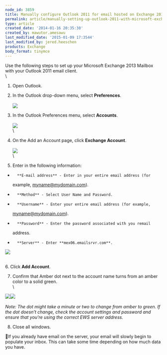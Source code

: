 ```yaml
---
node_id: 3859
title: Manually configure Outlook 2011 for email hosted on Exchange 2013
permalink: article/manually-setting-up-outlook-2011-with-microsoft-exchange-2013
type: article
created_date: '2014-01-16 20:35:30'
created_by: mawutor.amesawu
last_modified_date: '2015-01-09 17:3544'
last_modified_by: jered.heeschen
products: Exchange
body_format: tinymce
---
```


Use the following steps to set up your Microsoft Exchange 2013 Mailbox
with your Outlook 2011 email client.\
 \
 1. Open Outlook.

2. In the Outlook drop-down menu, select **Preferences**.\
 \
 ![](/knowledge_center/sites/default/files/field/image/1_53.png)

3. In the Outlook Preferences menu, select **Accounts**.\
 \
 ![](/knowledge_center/sites/default/files/field/image/2_50.png)\
 \
 4. On the Add an Account page, click **Exchange Account**.\
 \
 ![](/knowledge_center/sites/default/files/field/image/01_0.png)\
 \
 5. Enter in the following information:

-       **E-mail address** - Enter in your entire email address (for
    example, myname@mydomain.com).
-       **Method** - Select User Name and Password.
-       **Username** - Enter your entire email address (for example,
    myname@mydomain.com).
-       **Password** - Enter the password associated with you remail
    address.
-       **Server** - Enter **mex06.emailsrvr.com**.

![](/knowledge_center/sites/default/files/field/image/3_47.png)

\
 6. Click **Add Account**.

7. Confirm that Amber dot next to the account name turns from an amber
color to a solid green.\
 \

![](/knowledge_center/sites/default/files/field/image/amber.png)![](/knowledge_center/sites/default/files/field/image/green.png)\
 \
 *Note: The dot might take a minute or two to change from amber to
green. If the dot doesn't change, check the account settings and
password and ensure that you're using the correct EWS server address.*

8. Close all windows.

If you already have email on the server, your email will slowly begin
to populate your inbox. This can take some time depending on how much
data you have.

